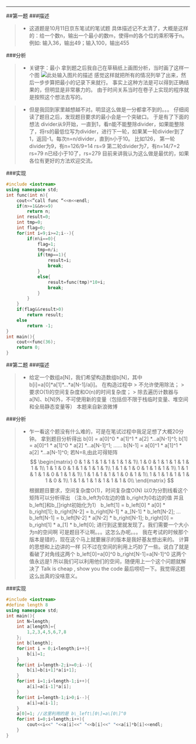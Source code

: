 -----
<!-- toc -->
##第一题
###描述
> * 这道题是10月11日京东笔试的笔试题
具体描述记不太清了，大概是这样的：给一个数n，输出一个最小的数m，使得m的各个位的乘积等于n。
例如: 输入36，输出49；输入100，输出455

###分析
> * 关键字：最小
拿到题之后我自己在草稿纸上画图分析，当时画了这样一个图
![此处输入图片的描述][1]
感觉这样就把所有的情况列举了出来，然后一步步算把最小的记录下来就行。
事实上这种方法是可以得到正确结果的，但明显是非常暴力的。
由于时间关系当时在卷子上实现的程序就是按照这个想法去写的。

> * 但是我回到家里越想越不对。明显这么做是一分都拿不到的。。。
仔细阅读了题目之后，发现题目要求的最小会是一个突破口。
于是有了下面的想法
divider从9开始，一直到1，看n能不能整除divider，如果能整除了，将rs的最低位写为divider，进行下一轮，如果某一轮divider到了1，返回-1。每次n=n/divider，直到n小于10。
比如126，
第一轮divider为9，有n=126/9=14  rs=9
第二轮divider为7，有n=14/7=2    rs=79 
n已经小于10了，rs=279 
目前来讲我认为这么做是最优的，如果各位有更好的方法欢迎交流。

###实现
```c++
#include <iostream>
using namespace std;
int func(int n){
    cout<<”call func “<<n<<endl;
    if(n>=1&&n<=9) 
        return n;
    int result=0;
    int tmp=0;
    int flag=0;
    for(int i=9;i>=2;i--){
        if(n%i==0){
            flag=1;
            tmp=n/i;
            if(tmp==1){
                result=i;
                break;
            }
            else{
                result=func(tmp)*10+i;
                break;
            }
        }       
    }
    if(flag&&result>0)
        return result;
    else 
        return -1;
}
int main(){
    cout<<func(36);
    return 0; 
}
```

##第二题
###描述
> * 给定一个数组a[N]，我们希望构造数组b[N]，其中b[i]=a\[0\]\*a\[1\]\*...\*a\[N-1\]/a\[i\]。
    在构造过程中
    > 不允许使用除法；
    > 要求O(1)的空间复杂度和O(n)的时间复杂度；
    > 除去遍历计数器与a[N]、b[N]外，不可使用新的变量（包括但不限于栈临时变量、堆空间和全局静态变量等）
    本题来自新浪微博
    
###分析
> * 乍一看这个题没有什么难的，可是在笔试过程中我足足想了大概20分钟。
    拿到题目分析得出
    b\[0\] = a\[0\]^0 \* a\[1\]^1 \* a\[2\] \*...a\[N-1\]^1;
    b\[1\] = a\[0\]^1 \* a\[1\]^0 \* a\[2\] \*...a\[N-1\]^1;
    ......
    b\[N-1\] = a\[0\]^1 \* a\[1\]^1 \* a\[2\] \*...a\[N-1\]^0;
    若N=8,由此可得矩阵
	$$
    \begin{matrix}
        0 & 1 & 1 & 1 & 1 & 1 & 1 & 1\\
        1 & 0 & 1 & 1 & 1 & 1 & 1 & 1\\
        1 & 1 & 0 & 1 & 1 & 1 & 1 & 1\\
        1 & 1 & 1 & 0 & 1 & 1 & 1 & 1\\
        1 & 1 & 1 & 1 & 0 & 1 & 1 & 1\\
        1 & 1 & 1 & 1 & 1 & 0 & 1 & 1\\
        1 & 1 & 1 & 1 & 1 & 1 & 0 & 1\\
        1 & 1 & 1 & 1 & 1 & 1 & 1 & 0\\
    \end{matrix}
	$$
    根据题目要求，空间复杂度O(1)，时间复杂度O(N)
    以0为分割线看这个矩阵可以分析得出
    （注:b\_left为0左边的值 b\_right为0右边的值 并且b\_left\[\]和b\_\[\]right初始化为1）
    b\_left\[1\]    = b\_left\[0\] \* a\[0\] \* b\_right\[1\];
    b\_right\[N-2\] = b\_right\[N-1\] \* a\_\[N-1\] * b\_left\[N-2\];
    ...
    b\_left\[N-1\]    = b\_left\[N-2\] \* a\[N-2\] \* b\_right\[N-1\];
    b\_right\[0\] = b\_right\[1\] \* a\_\[1\] * b\_left\[0\];
    进行到这里就发现了。我们需要一个大小为n的空间啊
    可是题目不让啊。。。这怎么办呢。。。
    我在考试的时候那个版本是错的，现在这个马上就要展示的版本是我好基友想出来的。
    计算的思想和上边讲的一样
    只不过在空间的利用上巧妙了一些。说白了就是看破了对角线这两个 
    b\_left\[0\]=a\[0\]^0
    b\_right\[N-1\]=a\[N-1\]^0
    这两个值永远是1
    所以我们可以利用他们的空间，随便用上一个这个问题就解决了
    Talk is cheap , show you the code
    最后唠叨一下。我觉得这题这么出真的没啥意义。

###实现
```c++
#include <iostream>
#define length 8
using namespace std;
int main(){
	int N=length;
	int a[length]={
		1,2,3,4,5,6,7,8
	};
	int b[length];
	for(int i = 0;i<length;i++){
		b[i]=1;
	}
	for(int i=length-2;i>=0;i--){
		b[i]=b[i+1]*a[i+1];
	}
	for(int i=1;i<length-1;i++){
		a[i]=a[i-1]*a[i];
	}
	for(int i=length-1;i>0;i--){
		a[i]=a[i-1];
	}
	a[0]=1; //这里利用的是 b\_left\[0\]=a\[0\]^0
	for(int i=0;i<length;i++){
		cout<<i<<" "<<a[i]<<" "<<b[i]<<" "<<a[i]*b[i]<<endl;
	}
}
```



[1]: http://soloimage-soloimage.stor.sinaapp.com/original/48d6ddd3b0f29a444df540cb94871a07.png
